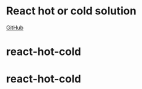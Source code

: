 # React hot or cold solution

[GitHub](https://github.com/Thinkful-Ed/react-hot-cold)

# react-hot-cold
# react-hot-cold
